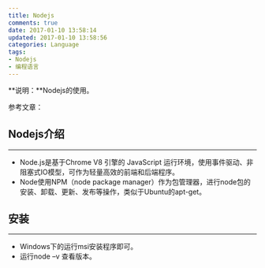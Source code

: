 ```yaml
---
title: Nodejs
comments: true
date: 2017-01-10 13:58:14
updated: 2017-01-10 13:58:56
categories: Language
tags:
- Nodejs
- 编程语言
---
```


**说明：**Nodejs的使用。
<!-- more -->


参考文章：

## Nodejs介绍
---
* Node.js是基于Chrome V8 引擎的 JavaScript 运行环境，使用事件驱动、非阻塞式IO模型，可作为轻量高效的前端和后端程序。
* Node使用NPM（node package manager）作为包管理器，进行node包的安装、卸载、更新、发布等操作，类似于Ubuntu的apt-get。


## 安装
---
* Windows下的运行msi安装程序即可。
* 运行node –v 查看版本。


